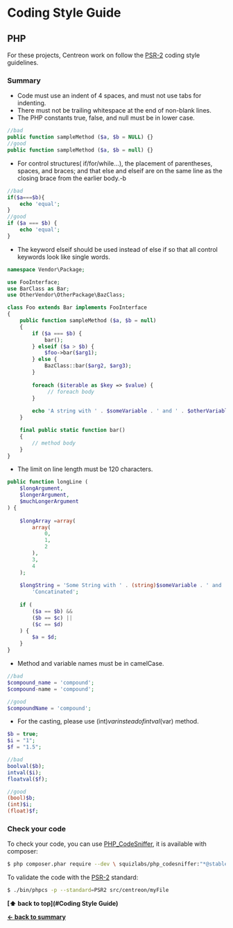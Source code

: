 # Coding Style Guide

## PHP

For these projects, Centreon work on follow the [PSR-2](http://www.php-fig.org/psr/psr-2/) coding style guidelines.

### Summary

* Code must use an indent of 4 spaces, and must not use tabs for indenting.
* There must not be trailing whitespace at the end of non-blank lines.
* The PHP constants true, false, and null must be in lower case.
```php
//bad
public function sampleMethod ($a, $b = NULL) {}
//good
public function sampleMethod ($a, $b = null) {}
```
* For control structures( if/for/while…), the placement of parentheses, spaces, and braces; and that else and elseif are on the same line as the closing brace from the earlier body.-b 
```php
//bad
if($a===$b){
    echo 'equal';
}
//good
if ($a === $b) {
    echo 'equal';
}
```
* The keyword elseif should be used instead of else if so that all control keywords look like single words.

```php
namespace Vendor\Package;

use FooInterface;
use BarClass as Bar;
use OtherVendor\OtherPackage\BazClass;

class Foo extends Bar implements FooInterface
{
    public function sampleMethod ($a, $b = null)
    {
        if ($a === $b) {
            bar();
        } elseif ($a > $b) {
            $foo->bar($arg1);
        } else {
            BazClass::bar($arg2, $arg3);
        }
 
        foreach ($iterable as $key => $value) {
             // foreach body
        }
 
        echo 'A string with ' . $someVariable . ' and ' . $otherVariable;
    }

    final public static function bar()
    {
        // method body
    }
}

```
* The limit on line length must be 120 characters.
```php
public function longLine (
    $longArgument,
    $longerArgument,
    $muchLongerArgument
) {
       
    $longArray =array(
        array(
            0,
            1,
            2
        ),
        3,
        4
    );
 
    $longString = 'Some String with ' . (string)$someVariable . ' and ' .
        'Concatinated';
 
    if (
        ($a == $b) &&
        ($b == $c) ||
        ($c == $d)
    ) {
        $a = $d;
    }
}
```
* Method and variable names must be in camelCase.

```php
//bad
$compound_name = 'compound';
$compound-name = 'compound';

//good
$compoundName = 'compound';
```
* For the casting, please use (int)$var instead of intval($var) method.

```php
$b = true;
$i = "1";
$f = "1.5";

//bad
boolval($b);
intval($i);
floatval($f);

//good
(bool)$b;
(int)$i;
(float)$f;
```
### Check your code

To check your code, you can use [PHP_CodeSniffer](https://github.com/squizlabs/PHP_CodeSniffer), it is available with composer:
```bash
$ php composer.phar require --dev \ squizlabs/php_codesniffer:"*@stable"
```
To validate the code with the [PSR-2](http://www.php-fig.org/psr/psr-2/) standard:
```bash
$ ./bin/phpcs -p --standard=PSR2 src/centreon/myFile
```

**[⬆ back to top](#Coding Style Guide)**

**[← back to summary](https://github.com/centreon/centreon)**

